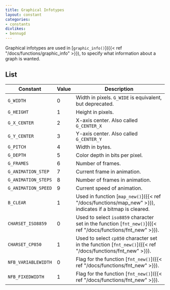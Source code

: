 ```yaml
---
title: Graphical Infotypes
layout: constant
categories:
- constants
divlikes:
- bennugd
---
```


Graphical infotypes are used in [`graphic_info()`]({{< ref "/docs/functions/graphic_info" >}}), to specify what information about a graph is wanted.

## List

| Constant | Value | Description |
|---|---|---|
| `G_WIDTH` | 0 | Width in pixels. `G_WIDE` is equivalent, but deprecated. |
| `G_HEIGHT` | 1 | Height in pixels. |
| `G_X_CENTER` | 2 | X-axis center. Also called `G_CENTER_X` |
| `G_Y_CENTER` | 3 | Y-axis center. Also called `G_CENTER_Y` |
| `G_PITCH` | 4 | Width in bytes. |
| `G_DEPTH` | 5 | Color depth in bits per pixel. |
| `G_FRAMES` | 6 | Number of frames. |
| `G_ANIMATION_STEP` | 7 | Current frame in animation. |
| `G_ANIMATION_STEPS` | 8 | Number of frames in animation. |
| `G_ANIMATION_SPEED` | 9 | Current speed of animation. |
| `B_CLEAR` | 1 | Used in function [`map_new()`]({{< ref "/docs/functions/map_new" >}}), indicates if a bitmap is cleared. |
| `CHARSET_ISO8859` | 0 | Used to select `iso8859` character set in the function [`fnt_new()`]({{< ref "/docs/functions/fnt_new" >}}). |
| `CHARSET_CP850` | 1 | Used to select `cp850` character set in the function [`fnt_new()`]({{< ref "/docs/functions/fnt_new" >}}). |
| `NFB_VARIABLEWIDTH` | 0 | Flag for the function [`fnt_new()`]({{< ref "/docs/functions/fnt_new" >}}). |
| `NFB_FIXEDWIDTH` | 1 | Flag for the function [`fnt_new()`]({{< ref "/docs/functions/fnt_new" >}}). |
